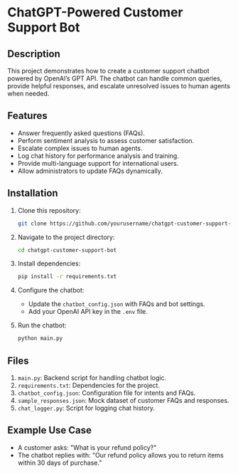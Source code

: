 # ChatGPT-Powered Customer Support Bot

## Description
This project demonstrates how to create a customer support chatbot powered by OpenAI’s GPT API. The chatbot can handle common queries, provide helpful responses, and escalate unresolved issues to human agents when needed.

## Features
- Answer frequently asked questions (FAQs).
- Perform sentiment analysis to assess customer satisfaction.
- Escalate complex issues to human agents.
- Log chat history for performance analysis and training.
- Provide multi-language support for international users.
- Allow administrators to update FAQs dynamically.

## Installation
1. Clone this repository:
   ```bash
   git clone https://github.com/yourusername/chatgpt-customer-support-bot.git
   ```
2. Navigate to the project directory:
   ```bash
   cd chatgpt-customer-support-bot
   ```
3. Install dependencies:
   ```bash
   pip install -r requirements.txt
   ```
4. Configure the chatbot:
   - Update the `chatbot_config.json` with FAQs and bot settings.
   - Add your OpenAI API key in the `.env` file.

5. Run the chatbot:
   ```bash
   python main.py
   ```

## Files
1. `main.py`: Backend script for handling chatbot logic.
2. `requirements.txt`: Dependencies for the project.
3. `chatbot_config.json`: Configuration file for intents and FAQs.
4. `sample_responses.json`: Mock dataset of customer FAQs and responses.
5. `chat_logger.py`: Script for logging chat history.

## Example Use Case
- A customer asks: "What is your refund policy?"
- The chatbot replies with: "Our refund policy allows you to return items within 30 days of purchase."

